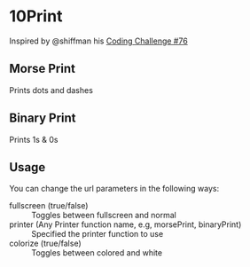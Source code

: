 # 10Print  
Inspired by @shiffman his [Coding Challenge #76](https://github.com/CodingTrain/Rainbow-Code/tree/master/CodingChallenges/CC_76_10PRINT)

## Morse Print 
Prints dots and dashes  

## Binary Print  
Prints 1s & 0s

## Usage  
You can change the url parameters in the following ways:  
<dl>
<dt>fullscreen (true/false)</dt>
<dd>Toggles between fullscreen and normal</dd>
<dt>printer (Any Printer function name, e.g, morsePrint, binaryPrint)</dt>
<dd>Specified the printer function to use</dd>
<dt>colorize (true/false)</dt>
<dd>Toggles between colored and white</dd>
</dl>
